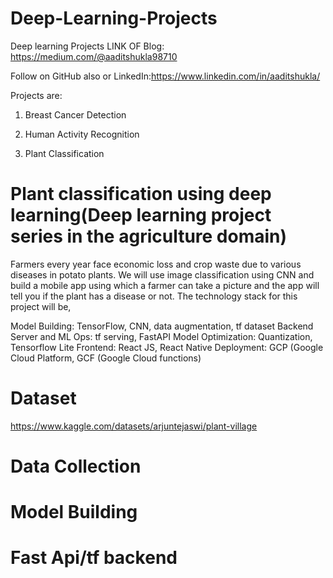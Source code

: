# Deep-Learning-Projects
Deep learning Projects 
LINK OF Blog: https://medium.com/@aaditshukla98710 


Follow on GitHub also or LinkedIn:https://www.linkedin.com/in/aaditshukla/

Projects are:
1. Breast Cancer Detection

2. Human Activity Recognition

3. Plant Classification


# Plant classification using  deep learning(Deep learning project series in the agriculture domain)




Farmers every year face economic loss and crop waste due to various diseases in potato plants. We will use image classification using CNN and build a mobile app using which a farmer can take a picture and the app will tell you if the plant has a disease or not. The technology stack for this project will be,

Model Building: TensorFlow, CNN, data augmentation, tf dataset
Backend Server and ML Ops: tf serving, FastAPI
Model Optimization: Quantization, Tensorflow Lite
Frontend: React JS, React Native
Deployment: GCP (Google Cloud Platform, GCF (Google Cloud functions)

# Dataset
https://www.kaggle.com/datasets/arjuntejaswi/plant-village

# Data Collection 

# Model Building

# Fast Api/tf backend




